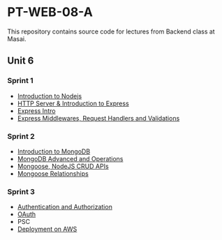 # PT-WEB-08-A

This repository contains source code for lectures from Backend class at Masai. 

## Unit 6
### Sprint 1

* [Introduction to Nodejs](./01-Intro/README.md)
* [HTTP Server & Introduction to Express](./02-HTTP%20Basics/README.md)
* [Express Intro](./03-Express/README.md)
* [Express Middlewares, Request Handlers and Validations](./04-Middlewares_ecosystem/README.md)

### Sprint 2
* [Introduction to MongoDB](./05-Databases-Mongo-Intro/README.md)
* [MongoDB Advanced and Operations](./06-MongoDB%20CRUD%20and%20Operators/README.md)
* [Mongoose, NodeJS CRUD APIs](./07-Mongoose/README.md)
* [Mongoose Relationships](./08-Relationships/README.md)

### Sprint 3
* [Authentication and Authorization](./09-Auth/README.md)
* [OAuth](./09-Auth/README.md)
* PSC
* [Deployment on AWS](./11-Deployment/README.md)
